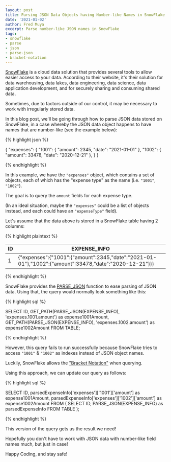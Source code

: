 ```yaml
---
layout: post
title: Parsing JSON Data Objects having Number-like Names in SnowFlake
date: '2021-01-02'
author: Fred Muya
excerpt: Parse number-like JSON names in SnowFlake
tags:
- snowflake
- parse
- json
- parse-json
- bracket-notation
---
```


[SnowFlake](https://www.snowflake.com/cloud-data-platform/) is a cloud data solution that provides several tools to allow easier access to your data. According to their website, it's their solution for data warehousing, data lakes, data engineering, data science, data application development, and for securely sharing and consuming shared data.

Sometimes, due to factors outside of our control, it may be necessary to work with irregularly stored data.

In this blog post, we'll be going through how to parse JSON data stored on SnowFlake, in a case whereby the JSON data object happens to have names that are number-like (see the example below):

{% highlight json %}

{
    "expenses": {
        "1001": {
            "amount": 2345,
            "date": "2021-01-01"
        },
        "1002": {
            "amount": 33478,
            "date": "2020-12-21"
        },
    }
}

{% endhighlight %}

In this example, we have the `"expenses"` object, which contains a set of objects, each of which has the "expense type" as the name (i.e. `"1001"`, `"1002"`).

The goal is to query the `amount` fields for each expense type.

(In an ideal situation, maybe the `"expenses"` could be a list of objects instead, and each could have an `"expenseType"` field).

Let's assume that the data above is stored in a SnowFlake table having 2 columns:

{% highlight plaintext %}

| ID | EXPENSE_INFO                                                                                          |
|----|-------------------------------------------------------------------------------------------------------|
| 1  | {"expenses":{"1001":{"amount":2345,"date":"2021-01-01"},"1002":{"amount":33478,"date":"2020-12-21"}}} |

{% endhighlight %}

SnowFlake provides the [PARSE_JSON](https://docs.snowflake.com/en/sql-reference/functions/parse_json.html) function to ease parsing of JSON data. Using that, the query would normally look something like this:

{% highlight sql %}

SELECT
    ID,
    GET_PATH(PARSE_JSON(EXPENSE_INFO), 'expenses.1001.amount') as expense1001Amount,
    GET_PATH(PARSE_JSON(EXPENSE_INFO), 'expenses.1002.amount') as expense1002Amount
FROM
    TABLE;

{% endhighlight %}


However, this query fails to run successfully because SnowFlake tries to access `"1001"` & `"1002"` as indexes instead of JSON object names.

Luckily, SnowFlake allows the ["Bracket Notation"](https://docs.snowflake.com/en/user-guide/querying-semistructured.html#bracket-notation) when querying.

Using this approach, we can update our query as follows:

{% highlight sql %}

SELECT
    ID,
    parsedExpenseInfo['expenses']['1001']['amount'] as expense1001Amount,
    parsedExpenseInfo['expenses']['1002']['amount'] as expense1002Amount
FROM
    (
        SELECT
            ID,
            PARSE_JSON(EXPENSE_INFO) as parsedExpenseInfo
        FROM
            TABLE
    );

{% endhighlight %}

This version of the query gets us the result we need!

Hopefully you don't have to work with JSON data with number-like field names much, but just in case!

Happy Coding, and stay safe!
